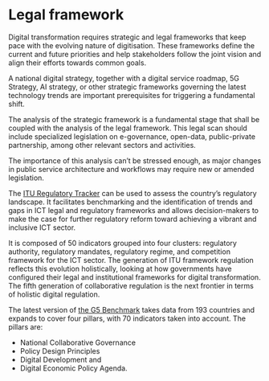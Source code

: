 # Legal framework

Digital transformation requires strategic and legal frameworks that keep pace with the evolving nature of digitisation. These frameworks define the current and future priorities and help stakeholders follow the joint vision and align their efforts towards common goals.

A national digital strategy, together with a digital service roadmap, 5G Strategy, AI strategy, or other strategic frameworks governing the latest technology trends are important prerequisites for triggering a fundamental shift.

The analysis of the strategic framework is a fundamental stage that shall be coupled with the analysis of the legal framework. This legal scan should include specialized legislation on e-governance, open-data, public-private partnership, among other relevant sectors and activities.

The importance of this analysis can’t be stressed enough, as major changes in public service architecture and workflows may require new or amended legislation.

The [ITU Regulatory Tracker](https://app.gen5.digital/tracker/metrics?\_gl=1\*7u4bar\*\_ga\*Nzc3MjQyMjY0LjE2NjExNTg4NTc.\*\_ga\_27GW57NRWK\*MTY2MTE5NzYxNy4xLjEuMTY2MTE5ODMyNi4wLjAuMA..&\_ga=2.43585701.1217164096.1661158857-777242264.1661158857) can be used to assess the country’s regulatory landscape. It facilitates benchmarking and the identification of trends and gaps in ICT legal and regulatory frameworks and allows decision-makers to make the case for further regulatory reform toward achieving a vibrant and inclusive ICT sector.

It is composed of 50 indicators grouped into four clusters: regulatory authority, regulatory mandates, regulatory regime, and competition framework for the ICT sector. The generation of ITU framework regulation reflects this evolution holistically, looking at how governments have configured their legal and institutional frameworks for digital transformation. The fifth generation of collaborative regulation is the next frontier in terms of holistic digital regulation.

The latest version of [the G5 Benchmark](https://app.gen5.digital/benchmark/about) takes data from 193 countries and expands to cover four pillars, with 70 indicators taken into account. The pillars are: &#x20;

* National Collaborative Governance&#x20;
* Policy Design Principles&#x20;
* Digital Development and&#x20;
* Digital Economic Policy Agenda.&#x20;
